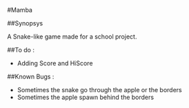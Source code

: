 #Mamba

##Synopsys

A Snake-like game made for a school project.

##To do :

- Adding Score and HiScore

##Known Bugs :

- Sometimes the snake go through the apple or the borders
- Sometimes the apple spawn behind the borders
